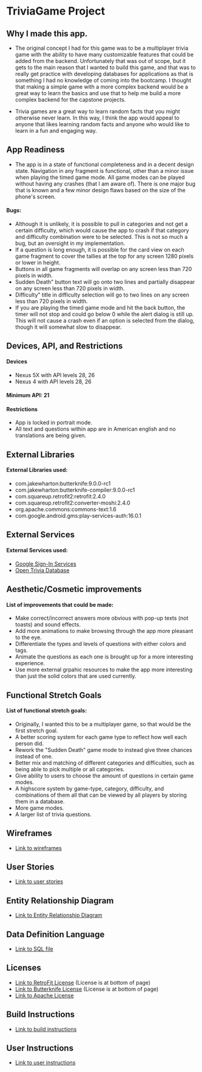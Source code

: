 # TriviaGame Project

## Why I made this app.
* The original concept I had for this game was to be a multiplayer trivia game with the ability to have
  many customizable features that could be added from the backend. Unfortunately that was out of scope, but
  it gets to the main reason that I wanted to build this game, and that was to really get practice with 
  developing databases for applications as that is something I had no knowledge of coming into the bootcamp.
  I thought that making a simple game with a more complex backend would be a great way to learn the basics
  and use that to help me build a more complex backend for the capstone projects.

* Trivia games are a great way to learn random facts that you might otherwise never learn. In this way, I
  think the app would appeal to anyone that likes learning random facts and anyone who would like to learn
  in a fun and engaging way.

## App Readiness
* The app is in a state of functional completeness and in a decent design state. Navigation in any fragment
  is functional, other than a minor issue when playing the timed game mode. All game modes can be played
  without having any crashes (that I am aware of). There is one major bug that is known and a few minor 
  design flaws based on the size of the phone's screen.

#### Bugs:
* Although it is unlikely, it is possible to pull in categories and not get a certain difficulty, which would 
  cause the app to crash if that category and difficulty combination were to be selected. This is not so much
  a bug, but an oversight in my implementation.
* If a question is long enough, it is possible for the card view on each game fragment to cover the tallies
  at the top for any screen 1280 pixels or lower in height.
* Buttons in all game fragments will overlap on any screen less than 720 pixels in width.
* Sudden Death" button text will go onto two lines and partially disappear on any screen less than 720 
  pixels in width.
* Difficulty" title in difficulty selection will go to two lines on any screen less than 720 pixels in width.
* If you are playing the timed game mode and hit the back button, the timer will not stop and could go below 0
  while the alert dialog is still up. This will not cause a crash even if an option is selected from the 
  dialog, though it will somewhat slow to disappear.
  
## Devices, API, and Restrictions
#### Devices
* Nexus 5X with API levels 28, 26
* Nexus 4 with API levels  28, 26
  
#### Minimum API: 21
  
#### Restrictions
* App is locked in portrait mode.
* All text and questions within app are in American english and no translations are being given.
  
## External Libraries
#### External Libraries used:
* com.jakewharton:butterknife:9.0.0-rc1
* com.jakewharton:butterknife-compiler:9.0.0-rc1
* com.squareup.retrofit2:retrofit:2.4.0
* com.squareup.retrofit2:converter-moshi:2.4.0
* org.apache.commons:commons-text:1.6
* com.google.android.gms:play-services-auth:16.0.1

## External Services
#### External Services used:
* [Google Sign-In Services](https://developers.google.com/identity/sign-in/android/start)
* [Open Trivia Database](https://opentdb.com/)

## Aesthetic/Cosmetic improvements
#### List of improvements that could be made:
* Make correct/incorrect answers more obvious with pop-up texts (not toasts) and sound effects.
* Add more animations to make browsing through the app more pleasant to the eye.
* Differentiate the types and levels of questions with either colors and tags.
* Animate the questions as each one is brought up for a more interesting experience.
* Use more external grpahic resources to make the app more interesting than just the solid colors that are
  used currently.

## Functional Stretch Goals
#### List of functional stretch goals:
* Originally, I wanted this to be a multiplayer game, so that would be the first stretch goal.
* A better scoring system for each game type to reflect how well each person did.
* Rework the "Sudden Death" game mode to instead give three chances instead of one.
* Better mix and matching of different categories and difficulties, such as being able to pick multiple or all
  categories.
* Give ability to users to choose the amount of questions in certain game modes.
* A highscore system by game-type, category, difficulty, and combinations of them all that can be viewed by all 
  players by storing them in a database.
* More game modes.
* A larger list of trivia questions.

## Wireframes
* [Link to wireframes](TriviaGameWF.pdf)

## User Stories
* [Link to user stories](USER_STORIES.md)

## Entity Relationship Diagram
* [Link to Entity Relationship Diagram](TriviaGameERD.pdf)

## Data Definition Language
* [Link to SQL file](trivia_game.sql)

## Licenses
* [Link to RetroFit License](https://square.github.io/retrofit/) (License is at bottom of page)
* [Link to Butterknife License](http://jakewharton.github.io/butterknife/) (License is at bottom of page)
* [Link to Apache License](http://www.apache.org/licenses/)

## Build Instructions
* [Link to build instructions](Build_Instr.md)

## User Instructions
* [Link to user instructions](User_Instr.md)
